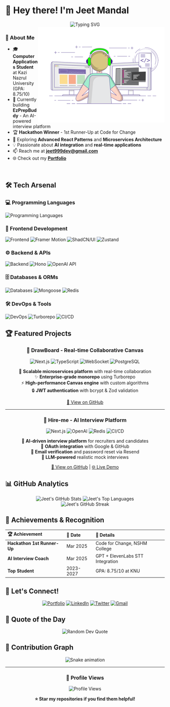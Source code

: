 # 👋 Hey there! I'm Jeet Mandal

<div align="center">
  <img src="https://readme-typing-svg.herokuapp.com?font=Fira+Code&size=32&duration=2800&pause=2000&color=A9FEF7&center=true&vCenter=true&width=940&lines=Full+Stack+Developer;AI+%26+Machine+Learning+Enthusiast;Open+Source+Contributor;Always+Learning+New+Technologies" alt="Typing SVG" />
</div>

<img align="right" alt="Coding GIF" width="400" src="https://raw.githubusercontent.com/devSouvik/devSouvik/master/gif3.gif">

### 🚀 About Me

- 🎓 **Computer Applications Student** at Kazi Nazrul University (GPA: 8.75/10)
- 🔭 Currently building **EzPrepBuddy** - An AI-powered interview platform
- 🏆 **Hackathon Winner** - 1st Runner-Up at Code for Change
- 🌱 Exploring **Advanced React Patterns** and **Microservices Architecture**
- 💡 Passionate about **AI integration** and **real-time applications**
- 📫 Reach me at **jeet999dev@gmail.com**
- 🌐 Check out my **[Portfolio](https://yourportfolio.com)**

<br clear="right"/>

## 🛠️ Tech Arsenal

### 💻 Programming Languages
<p align="left">
  <img src="https://skillicons.dev/icons?i=js,ts,c,cpp" alt="Programming Languages" />
</p>

### 🎨 Frontend Development
<p align="left">
  <img src="https://skillicons.dev/icons?i=html,css,react,nextjs,tailwind" alt="Frontend" />
  <img src="https://img.shields.io/badge/Framer%20Motion-0055FF?style=for-the-badge&logo=framer&logoColor=white" alt="Framer Motion" />
  <img src="https://img.shields.io/badge/ShadCN/UI-000000?style=for-the-badge&logo=shadcnui&logoColor=white" alt="ShadCN/UI" />
  <img src="https://img.shields.io/badge/Zustand-FF6B35?style=for-the-badge&logo=zustand&logoColor=white" alt="Zustand" />
</p>

### ⚙️ Backend & APIs
<p align="left">
  <img src="https://skillicons.dev/icons?i=nodejs,express" alt="Backend" />
  <img src="https://img.shields.io/badge/Hono-FF6B35?style=for-the-badge&logo=hono&logoColor=white" alt="Hono" />
  <img src="https://img.shields.io/badge/OpenAI%20API-412991?style=for-the-badge&logo=openai&logoColor=white" alt="OpenAI API" />
</p>

### 🗄️ Databases & ORMs
<p align="left">
  <img src="https://skillicons.dev/icons?i=mongodb,postgresql,prisma" alt="Databases" />
  <img src="https://img.shields.io/badge/Mongoose-880000?style=for-the-badge&logo=mongoose&logoColor=white" alt="Mongoose" />
  <img src="https://img.shields.io/badge/Redis-DC382D?style=for-the-badge&logo=redis&logoColor=white" alt="Redis" />
</p>

### 🛠️ DevOps & Tools
<p align="left">
  <img src="https://skillicons.dev/icons?i=git,github,docker,postman" alt="DevOps" />
  <img src="https://img.shields.io/badge/Turborepo-EF4444?style=for-the-badge&logo=turborepo&logoColor=white" alt="Turborepo" />
  <img src="https://img.shields.io/badge/CI/CD-2088FF?style=for-the-badge&logo=githubactions&logoColor=white" alt="CI/CD" />
</p>

## 🏆 Featured Projects

<div align="center">

### 🎨 DrawBoard - Real-time Collaborative Canvas
![Next.js](https://img.shields.io/badge/Next.js-000000?style=flat-square&logo=nextdotjs&logoColor=white)
![TypeScript](https://img.shields.io/badge/TypeScript-007ACC?style=flat-square&logo=typescript&logoColor=white)
![WebSocket](https://img.shields.io/badge/WebSocket-010101?style=flat-square&logo=websocket&logoColor=white)
![PostgreSQL](https://img.shields.io/badge/PostgreSQL-316192?style=flat-square&logo=postgresql&logoColor=white)

🚀 **Scalable microservices platform** with real-time collaboration  
✨ **Enterprise-grade monorepo** using Turborepo  
⚡ **High-performance Canvas engine** with custom algorithms  
🔒 **JWT authentication** with bcrypt & Zod validation  

[🔗 View on GitHub](https://github.com/jeet-mandal/drawboard)

---

### 🤖 Hire-me - AI Interview Platform
![Next.js](https://img.shields.io/badge/Next.js-000000?style=flat-square&logo=nextdotjs&logoColor=white)
![OpenAI](https://img.shields.io/badge/OpenAI-412991?style=flat-square&logo=openai&logoColor=white)
![Redis](https://img.shields.io/badge/Redis-DC382D?style=flat-square&logo=redis&logoColor=white)
![CI/CD](https://img.shields.io/badge/CI/CD-2088FF?style=flat-square&logo=githubactions&logoColor=white)

🎯 **AI-driven interview platform** for recruiters and candidates  
🔐 **OAuth integration** with Google & GitHub  
📧 **Email verification** and password reset via Resend  
🧠 **LLM-powered** realistic mock interviews  

[🔗 View on GitHub](https://github.com/jeet-mandal/hire-me) | [🌐 Live Demo](https://your-live-demo.com)

</div>

## 📊 GitHub Analytics

<div align="center">
  <img height="180em" src="https://github-readme-stats.vercel.app/api?username=jeet-mandal&show_icons=true&count_private=true&hide_border=true&title_color=A9FEF7&icon_color=A9FEF7&text_color=c9d1d9&bg_color=0d1117" alt="Jeet's GitHub Stats" />
  <img height="180em" src="https://github-readme-stats.vercel.app/api/top-langs/?username=jeet-mandal&layout=compact&hide_border=true&title_color=A9FEF7&text_color=c9d1d9&bg_color=0d1117" alt="Jeet's Top Languages" />
</div>

<div align="center">
  <img src="https://github-readme-streak-stats.herokuapp.com/?user=jeet-mandal&stroke=ffffff&background=0d1117&ring=A9FEF7&fire=A9FEF7&currStreakNum=ffffff&currStreakLabel=A9FEF7&sideNums=ffffff&sideLabels=ffffff&dates=ffffff&hide_border=true" alt="Jeet's GitHub Streak" />
</div>

## 🏅 Achievements & Recognition

<div align="center">

| 🏆 Achievement | 📅 Date | 🎯 Details |
|:---|:---|:---|
| **Hackathon 1st Runner-Up** | Mar 2025 | Code for Change, NSHM College |
| **AI Interview Coach** | Mar 2025 | GPT + ElevenLabs STT Integration |
| **Top Student** | 2023-2027 | GPA: 8.75/10 at KNU |

</div>

## 🤝 Let's Connect!

<div align="center">

[![Portfolio](https://img.shields.io/badge/Portfolio-FF5722?style=for-the-badge&logo=todoist&logoColor=white)](https://yourportfolio.com)
[![LinkedIn](https://img.shields.io/badge/LinkedIn-0077B5?style=for-the-badge&logo=linkedin&logoColor=white)](https://linkedin.com/in/jeet-mandal)
[![Twitter](https://img.shields.io/badge/Twitter-1DA1F2?style=for-the-badge&logo=twitter&logoColor=white)](https://x.com/jeetdevx)
[![Gmail](https://img.shields.io/badge/Gmail-D14836?style=for-the-badge&logo=gmail&logoColor=white)](mailto:jeet999dev@gmail.com)

</div>

## 💭 Quote of the Day

<div align="center">
  <img src="https://quotes-github-readme.vercel.app/api?type=horizontal&theme=dark" alt="Random Dev Quote"/>
</div>

## 🐍 Contribution Graph

<div align="center">
  <img src="https://raw.githubusercontent.com/jeet-mandal/jeet-mandal/output/snake.svg" alt="Snake animation" />
</div>

---

<div align="center">
  
### 👀 Profile Views
![Profile Views](https://komarev.com/ghpvc/?username=jeet-mandal&label=Profile%20views&color=0e75b6&style=flat)

**⭐ Star my repositories if you find them helpful!**

</div>
